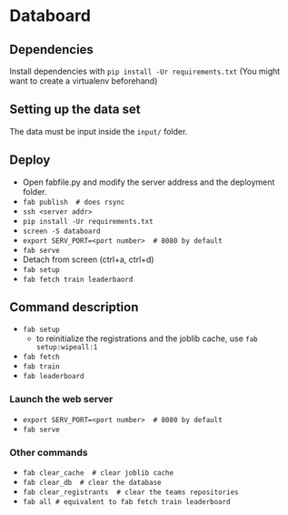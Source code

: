 # Databoard

## Dependencies

Install dependencies with `pip install -Ur requirements.txt`
(You might want to create a virtualenv beforehand)

## Setting up the data set
The data must be input inside the `input/` folder.


## Deploy

- Open fabfile.py and modify the server address and the deployment folder.
- `fab publish  # does rsync`
- `ssh <server addr>`
- `pip install -Ur requirements.txt`
- `screen -S databoard`
- `export SERV_PORT=<port number>  # 8080 by default`
- `fab serve` 
- Detach from screen (ctrl+a, ctrl+d)
- `fab setup`
- `fab fetch train leaderbaord`


## Command description 
- `fab setup`
	- to reinitialize the registrations and the joblib cache, use `fab setup:wipeall:1`
- `fab fetch`
- `fab train`
- `fab leaderboard`

### Launch the web server

- `export SERV_PORT=<port number>  # 8080 by default`
- `fab serve` 

### Other commands

- `fab clear_cache  # clear joblib cache`
- `fab clear_db  # clear the database`
- `fab clear_registrants  # clear the teams repositories`
- `fab all # equivalent to fab fetch train leaderboard`



